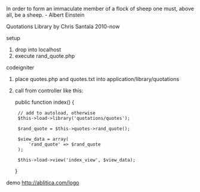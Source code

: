 In order to form an immaculate member of a flock of sheep one must, above all, be a sheep. - Albert Einstein

Quotations Library by Chris Santala 2010-now

setup  
1. drop into localhost  
2. execute rand_quote.php

codeigniter  
1. place quotes.php and quotes.txt into application/library/quotations  
2. call from controller like this:  

	public function index() {

		// add to autoload, otherwise
		$this->load->library('quotations/quotes');

		$rand_quote = $this->quotes->rand_quote();

		$view_data = array(
			'rand_quote' => $rand_quote
		);

		$this->load->view('index_view', $view_data);
	}

demo
http://ablitica.com/logo
